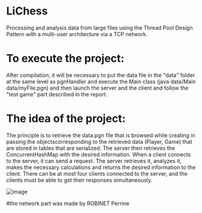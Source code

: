 # LiChess
Processing and analysis data from large files using the Thread Pool Design Pattern with a multi-user architecture via a TCP network.

# To execute the project:
After compilation, it will be necessary to put the data file in the "data" folder at the same level as pgnHandler and execute the Main class (java data/Main data/myFile.pgn) and then launch the server and the client and follow the "test game" part described in the report.

# The idea of the project:
The principle is to retrieve the data.pgn file that is browsed while creating in passing the objectscorresponding to the retrieved data (Player, Game) that are stored in tables that are serialized. The server then retrieves the ConcurrentHashMap with the desired information. When a client connects to the server, it can send a request. The server retrieves it, analyzes it, makes the necessary calculations and returns the desired information to the client. There can be at most four clients connected to the server, and the clients must be able to get their responses simultaneously.

![image](https://user-images.githubusercontent.com/116093616/225275643-e421a0dc-35ea-471c-b1cf-2ba2d042ef12.png)

#the network part was made by ROBINET Perrine
